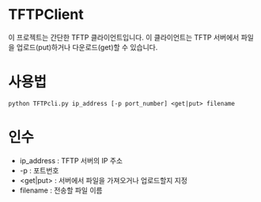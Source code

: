 # TFTPClient
이 프로젝트는 간단한 TFTP 클라이언트입니다. 이 클라이언트는 TFTP 서버에서 파일을 업로드(put)하거나 다운로드(get)할 수 있습니다.

# 사용법
    python TFTPcli.py ip_address [-p port_number] <get|put> filename

# 인수
* ip_address : TFTP 서버의 IP 주소
* -p : 포트번호
* <get|put> : 서버에서 파일을 가져오거나 업로드할지 지정
* filename : 전송할 파일 이름
